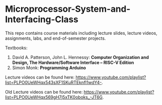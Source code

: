 # Microprocessor-System-and-Interfacing-Class

This repo contains course materials including lecture slides, lecture videos, assignments, labs, and end-of-semester projects.

Textbooks:

1.	David A. Patterson, John L. Hennessy: **Computer Organization and Design, The Hardware/Software Interface – RISC-V Edition**
2.	Simon Monk: **Programming Arduino**

Lecture videos can be found here: https://www.youtube.com/playlist?list=PLPO0UeWHqx543sXF1SKuRTEknfI1wdY4-.

Old Lecture videos can be found here: https://www.youtube.com/playlist?list=PLPO0UeWHqx569gH7j5xTK0oboks_-JT6G.
